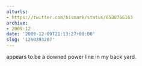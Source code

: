 ```yaml
---
alturls:
- https://twitter.com/bismark/status/6508766163
archive:
- 2009-12
date: '2009-12-09T21:13:27+00:00'
slug: '1260393207'
---
```


appears to be a downed power line in my back yard.

